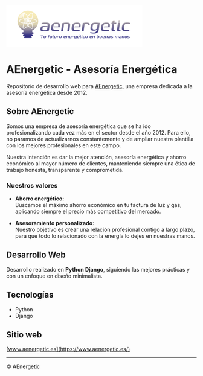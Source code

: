 ![Logo del proyecto](assets/logo.png)

# AEnergetic - Asesoría Energética

Repositorio de desarrollo web para [AEnergetic](https://www.aenergetic.es/), una empresa dedicada a la asesoría energética desde 2012.



## Sobre AEnergetic

Somos una empresa de asesoría energética que se ha ido profesionalizando cada vez más en el sector desde el año 2012. Para ello, no paramos de actualizarnos constantemente y de ampliar nuestra plantilla con los mejores profesionales en este campo.

Nuestra intención es dar la mejor atención, asesoría energética y ahorro económico al mayor número de clientes, manteniendo siempre una ética de trabajo honesta, transparente y comprometida.

### Nuestros valores

- **Ahorro energético:**  
  Buscamos el máximo ahorro económico en tu factura de luz y gas, aplicando siempre el precio más competitivo del mercado.

- **Asesoramiento personalizado:**  
  Nuestro objetivo es crear una relación profesional contigo a largo plazo, para que todo lo relacionado con la energía lo dejes en nuestras manos.

## Desarrollo Web
Desarrollo realizado en **Python Django**, siguiendo las mejores prácticas y con un enfoque en diseño minimalista.

## Tecnologías

- Python
- Django

## Sitio web

[www.aenergetic.es](https://www.aenergetic.es/)

---
© AEnergetic
